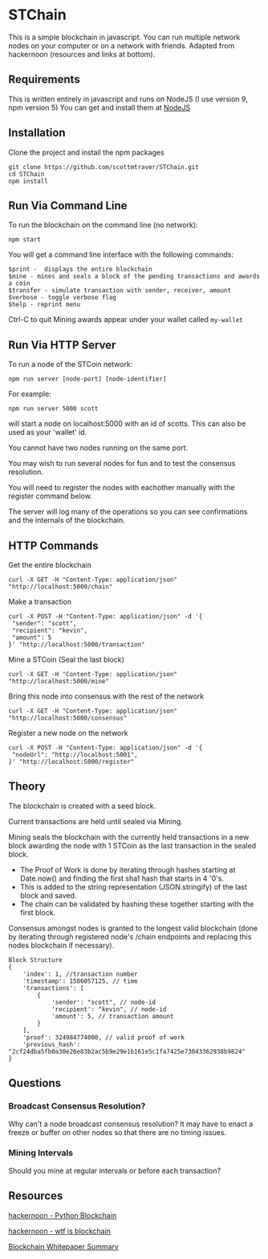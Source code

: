 # STChain

This is a simple blockchain in javascript.
You can run multiple network nodes on your computer or on a network with friends.
Adapted from hackernoon (resources and links at bottom).


## Requirements

This is written entirely in javascript and runs on NodeJS (I use version 9, npm version 5)
You can get and install them at [NodeJS](https://nodejs.org/en/)

## Installation
Clone the project and install the npm packages

```
git clone https://github.com/scottmtraver/STChain.git
cd STChain
npm install
```

## Run Via Command Line

To run the blockchain on the command line (no network):

```
npm start
```
You will get a command line interface with the following commands:
```
$print -  displays the entire blockchain
$mine - mines and seals a block of the pending transactions and awards a coin
$transfer - simulate transaction with sender, receiver, amount
$verbose - toggle verbose flag
$help - reprint menu
```
Ctrl-C to quit
Mining awards appear under your wallet called `my-wallet`

## Run Via HTTP Server

To run a node of the STCoin network:

```
npm run server [node-port] [node-identifier]
```
For example:

```
npm run server 5000 scott
```
will start a node on localhost:5000 with an id of scotts. This can also be used as your 'wallet' id.

You cannot have two nodes running on the same port.

You may wish to run several nodes for fun and to test the consensus resolution.

You will need to register the nodes with eachother manually with the register command below.

The server will log many of the operations so you can see confirmations and the internals of the blockchain.

## HTTP Commands

Get the entire blockchain
```
curl -X GET -H "Content-Type: application/json" "http://localhost:5000/chain"
```

Make a transaction
```
curl -X POST -H "Content-Type: application/json" -d '{
 "sender": "scott",
 "recipient": "kevin",
 "amount": 5
}' "http://localhost:5000/transaction"
```

Mine a STCoin (Seal the last block)
```
curl -X GET -H "Content-Type: application/json" "http://localhost:5000/mine"
```

Bring this node into consensus with the rest of the network
```
curl -X GET -H "Content-Type: application/json" "http://localhost:5000/consensus"
```

Register a new node on the network
```
curl -X POST -H "Content-Type: application/json" -d '{
 "nodeUrl": "http://localhost:5001",
}' "http://localhost:5000/register"
```


## Theory

The blockchain is created with a seed block.

Current transactions are held until sealed via Mining.

Mining seals the blockchain with the currently held transactions in a new block awarding the node with 1 STCoin as the last transaction in the sealed block.
 
 - The Proof of Work is done by iterating through hashes starting at Date.now() and finding the first sha1 hash that starts in 4 '0's.
 - This is added to the string representation (JSON.stringify) of the last block and saved.
 - The chain can be validated by hashing these together starting with the first block.

Consensus amongst nodes is granted to the longest valid blockchain (done by iterating through registered node's /chain endpoints and replacing this nodes blockchain if necessary).


```
Block Structure
{
    'index': 1, //transaction number
    'timestamp': 1506057125, // time
    'transactions': [
        {
            'sender': "scott", // node-id
            'recipient': "kevin", // node-id
            'amount': 5, // transaction amount
        }
    ],
    'proof': 324984774000, // valid proof of work
    'previous_hash': "2cf24dba5fb0a30e26e83b2ac5b9e29e1b161e5c1fa7425e73043362938b9824"
}
```


## Questions

### Broadcast Consensus Resolution?
Why can't a node broadcast consensus resolution? It may have to enact a freeze or buffer on other nodes so that there are no timing issues.

### Mining Intervals
Should you mine at regular intervals or before each transaction?

## Resources

[hackernoon - Python Blockchain](https://hackernoon.com/learn-blockchains-by-building-one-117428612f46)

[hackernoon - wtf is blockchain](https://hackernoon.com/wtf-is-the-blockchain-1da89ba19348)

[Blockchain Whitepaper Summary](https://hackernoon.com/95percent-blockchain-technology-d28673e55673)